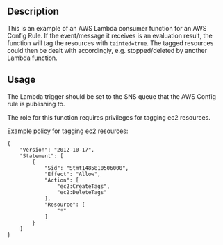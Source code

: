 ## Description

This is an example of an AWS Lambda consumer function for an AWS Config Rule. If the event/message it receives is an evaluation result, the function
will tag the resources with `tainted=true`. The tagged resources could then be dealt with accordingly, e.g. stopped/deleted by another Lambda function.  

## Usage

The Lambda trigger should be set to the SNS queue that the AWS Config rule is publishing to. 

The role for this function requires privileges for tagging ec2 resources. 

Example policy for tagging ec2 resources:

```
{
    "Version": "2012-10-17",
    "Statement": [
        {
            "Sid": "Stmt1485810506000",
            "Effect": "Allow",
            "Action": [
                "ec2:CreateTags",
                "ec2:DeleteTags"
            ],
            "Resource": [
                "*"
            ]
        }
    ]
}
```